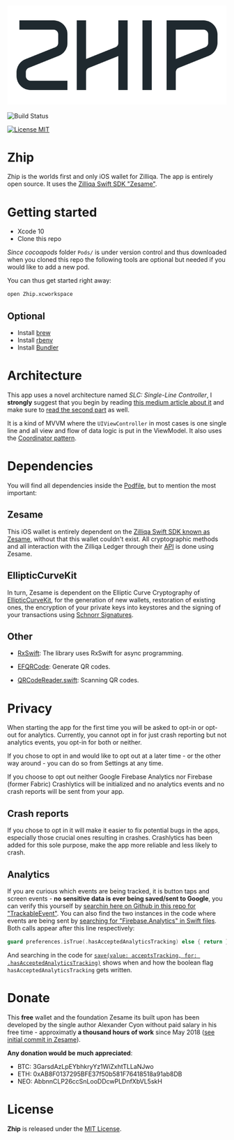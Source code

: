 ![ZhipLogo](zhip-logo.png)

![Build Status](https://app.bitrise.io/app/257ea698a1e55eec/status.svg?token=Cy4YjEgbtcNYxkJqTtNX3Q&branch=develop)

[![License MIT](https://img.shields.io/badge/license-MIT-blue.svg)](LICENSE)

# Zhip
Zhip is the worlds first and only iOS wallet for Zilliqa. The app is entirely open source. It uses the [Zilliqa Swift SDK "Zesame"](https://github.com/OpenZesame/Zesame).

# Getting started
-  Xcode 10
- Clone this repo

*Since cocoapods* folder `Pods/` is under version control and thus downloaded when you cloned this repo the following tools are optional but needed if you would like to add a new pod.

You can thus get started right away:
```bash
open Zhip.xcworkspace
```

## Optional
- Install [brew](https://brew.sh/)
- Install [rbenv](https://github.com/rbenv/rbenv)
- Install [Bundler](https://bundler.io/)

# Architecture
This app uses a novel architecture named *SLC: Single-Line Controller*, I **strongly** suggest that you begin by reading [this medium article about it](https://medium.com/@sajjon/single-line-controller-fbe474857787) and make sure to [read the second part](https://medium.com/@sajjon/single-line-controller-advanced-case-406e76731ee6) as well.

It is a kind of MVVM where the `UIViewController` in most cases is one single line and all view and flow of data logic is put in the ViewModel. It also uses the [Coordinator pattern](http://khanlou.com/2015/10/coordinators-redux/).

# Dependencies
You will find all dependencies inside the [Podfile](https://github.com/OpenZesame/Zhip/blob/develop/Podfile), but to mention the most important:

## Zesame
This iOS wallet is entirely dependent on the [Zilliqa Swift SDK known as Zesame](https://github.com/OpenZesame/Zesame), without that this wallet couldn't exist. All cryptographic methods and all interaction with the Zilliqa Ledger through their [API](https://apidocs.zilliqa.com/#introduction) is done using Zesame.

## EllipticCurveKit
In turn, Zesame is dependent on the Elliptic Curve Cryptography of [EllipticCurveKit]((https://github.com/Sajjon/EllipticCurveKit)), for the generation of new wallets, restoration of existing ones, the encryption of your private keys into keystores and the signing of your transactions using [Schnorr Signatures](https://en.wikipedia.org/wiki/Schnorr_signature).

## Other

- [RxSwift](https://github.com/ReactiveX/RxSwift): The library uses RxSwift for async programming.

- [EFQRCode](https://github.com/EFPrefix/EFQRCode): Generate QR codes.

- [QRCodeReader.swift](https://github.com/yannickl/QRCodeReader.swift): Scanning QR codes.


# Privacy
When starting the app for the first time you will be asked to opt-in or opt-out for analytics. Currently, you cannot opt in for just crash reporting but not analytics events, you opt-in for both or neither. 

If you chose to opt in and would like to opt out at a later time - or the other way around - you can do so from Settings at any time. 

If you choose to opt out neither Google Firebase Analytics nor Firebase (former Fabric) Crashlytics will be initialized and no analytics events and no crash reports will be sent from your app. 

## Crash reports
If you chose to opt in it will make it easier to fix potential bugs in the apps, especially those crucial ones resulting in crashes. Crashlytics has been added for this sole purpose, make the app more reliable and less likely to crash. 

## Analytics
If you are curious which events are being tracked, it is button taps and screen events - **no sensitive data is ever being saved/sent to Google**, you can verify this yourself by [searchin here on Github in this repo for "TrackableEvent"](https://github.com/OpenZesame/Zhip/search?q=TrackableEvent). You can also find the two instances in the code where events are being sent by [searching for "Firebase.Analytics" in Swift files](https://github.com/OpenZesame/Zhip/search?l=Swift&q=%22Firebase.Analytics%22). Both calls appear after this line respectively: 
```swift
guard preferences.isTrue(.hasAcceptedAnalyticsTracking) else { return }
```

And searching in the code for [`save(value: acceptsTracking, for: .hasAcceptedAnalyticsTracking)`](https://github.com/OpenZesame/Zhip/search?q=%22save%28value%3A+acceptsTracking%2C+for%3A+.hasAcceptedAnalyticsTracking%29%22&unscoped_q=%22save%28value%3A+acceptsTracking%2C+for%3A+.hasAcceptedAnalyticsTracking%29%22) shows when and how the boolean flag `hasAcceptedAnalyticsTracking` gets written.


# Donate
This **free** wallet and the foundation Zesame its built upon has been developed by the single author Alexander Cyon without paid salary in his free time - approximatly **a thousand hours of work** since May 2018 ([see initial commit in Zesame](https://github.com/OpenZesame/Zesame/commit/d948741f3e3d38a9962cc9a23552622a303e7ff4)). 

**Any donation would be much appreciated**:

- BTC: 3GarsdAzLpEYbhkryYz1WiZxhtTLLaNJwo
- ETH: 0xAB8F0137295BFE37f50b581F76418518a91ab8DB
- NEO: AbbnnCLP26ccSnLooDDcwPLDnfXbVL5skH

# License

**Zhip** is released under the [MIT License](LICENSE).
